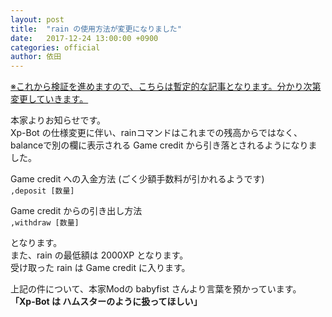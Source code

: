 ```yaml
---
layout: post
title:  "rain の使用方法が変更になりました"
date:   2017-12-24 13:00:00 +0900
categories: official
author: 依田
---  
```

<u>※これから検証を進めますので、こちらは暫定的な記事となります。分かり次第変更していきます。</u>  

本家よりお知らせです。  
Xp-Bot の仕様変更に伴い、rainコマンドはこれまでの残高からではなく、balanceで別の欄に表示される Game credit から引き落とされるようになりました。  

Game credit への入金方法 (ごく少額手数料が引かれるようです)  
`,deposit [数量]`  

Game credit からの引き出し方法  
`,withdraw [数量]`  

となります。  
また、rain の最低額は 2000XP となります。  
受け取った rain は Game credit に入ります。  

上記の件について、本家Modの babyfist さんより言葉を預かっています。  
**「Xp-Bot は ハムスターのように扱ってほしい」**  
